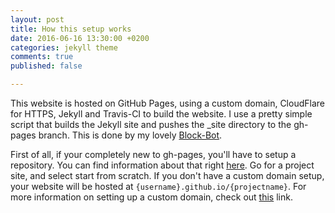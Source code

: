```yaml
---
layout: post
title: How this setup works
date: 2016-06-16 13:30:00 +0200
categories: jekyll theme
comments: true
published: false

---
```


This website is hosted on GitHub Pages, using a custom domain, CloudFlare for HTTPS, Jekyll and Travis-CI to build the website.
I use a pretty simple script that builds the Jekyll site and pushes the _site directory to the gh-pages branch.
This is done by my lovely [Block-Bot](https://github.com/Block-Bot).

First of all, if your completely new to gh-pages, you'll have to setup a repository.
You can find information about that right [here](https://pages.github.com).
Go for a project site, and select start from scratch.
If you don't have a custom domain setup, your website will be hosted at `{username}.github.io/{projectname}`.
For more information on setting up a custom domain, check out [this](https://help.github.com/articles/using-a-custom-domain-with-github-pages/) link.
